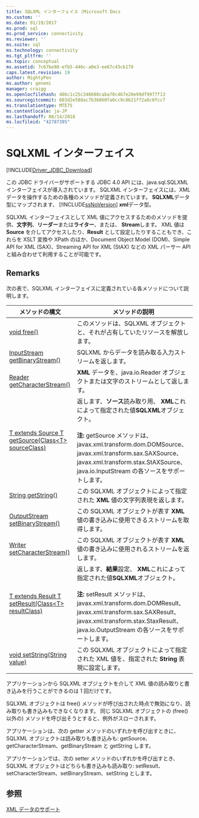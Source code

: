 ```yaml
---
title: SQLXML インターフェイス |Microsoft Docs
ms.custom: ''
ms.date: 01/19/2017
ms.prod: sql
ms.prod_service: connectivity
ms.reviewer: ''
ms.suite: sql
ms.technology: connectivity
ms.tgt_pltfrm: ''
ms.topic: conceptual
ms.assetid: 7c67be98-efb5-446c-a0e3-ee67c43cb170
caps.latest.revision: 19
author: MightyPen
ms.author: genemi
manager: craigg
ms.openlocfilehash: 406c1c25c346680caba70c467e20e99df9977f13
ms.sourcegitcommit: 603d2e588ac7b36060fa0cc9c8621ff2a6c0fcc7
ms.translationtype: MTE75
ms.contentlocale: ja-JP
ms.lasthandoff: 08/14/2018
ms.locfileid: "42787395"
---
```

# <a name="sqlxml-interface"></a>SQLXML インターフェイス

[!INCLUDE[Driver_JDBC_Download](../../includes/driver_jdbc_download.md)]

この JDBC ドライバーがサポートする JDBC 4.0 API には、java.sql.SQLXML インターフェイスが導入されています。 SQLXML インターフェイスには、XML データを操作するための各種のメソッドが定義されています。 **SQLXML**データ型にマップされます、 [!INCLUDE[ssNoVersion](../../includes/ssnoversion-md.md)] **xml**データ型。  
  
SQLXML インターフェイスとして XML 値にアクセスするためのメソッドを提供、**文字列**、**リーダー**または**ライター**、または、 **Stream**します。 XML 値は **Source** を介してアクセスしたり、**Result** として設定したりすることもでき、これらを XSLT 変換や XPath のほか、Document Object Model (DOM)、Simple API for XML (SAX)、Streaming API for XML (StAX) などの XML パーサー API と組み合わせて利用することが可能です。  
  
## <a name="remarks"></a>Remarks  

次の表で、SQLXML インターフェイスに定義されている各メソッドについて説明します。  
  
|メソッドの構文|メソッドの説明|  
|-------------------|------------------------|  
|[void free()](http://go.microsoft.com/fwlink/?LinkId=131685)|このメソッドは、SQLXML オブジェクトと、それが占有していたリソースを解放します。|  
|[InputStream getBinaryStream()](http://go.microsoft.com/fwlink/?LinkId=131754)|SQLXML からデータを読み取る入力ストリームを返します。|  
|[Reader getCharacterStream()](http://go.microsoft.com/fwlink/?LinkId=131755)|**XML** データを、java.io.Reader オブジェクトまたは文字のストリームとして返します。|  
|[T extends Source T getSource(Class\<T> sourceClass)](http://go.microsoft.com/fwlink/?LinkId=131756)|返します、**ソース**読み取り用、 **XML**これによって指定された値**SQLXML**オブジェクト。<br /><br /> **注:** getSource メソッドは、javax.xml.transform.dom.DOMSource、javax.xml.transform.sax.SAXSource、javax.xml.transform.stax.StAXSource、java.io.InputStream の各ソースをサポートします。|  
|[String getString()](http://go.microsoft.com/fwlink/?LinkId=131757)|この SQLXML オブジェクトによって指定された **XML** 値の文字列表現を返します。|  
|[OutputStream setBinaryStream()](http://go.microsoft.com/fwlink/?LinkId=131758)|この SQLXML オブジェクトが表す **XML** 値の書き込みに使用できるストリームを取得します。|  
|[Writer setCharacterStream()](http://go.microsoft.com/fwlink/?LinkId=131759)|この SQLXML オブジェクトが表す **XML** 値の書き込みに使用されるストリームを返します。|  
|[T extends Result T setResult(Class\<T> resultClass)](http://go.microsoft.com/fwlink/?LinkId=131760)|返します、**結果**設定、 **XML**これによって指定された値**SQLXML**オブジェクト。<br /><br /> **注:** setResult メソッドは、javax.xml.transform.dom.DOMResult、javax.xml.transform.sax.SAXResult、javax.xml.transform.stax.StaxResult、java.io.OutputStream の各ソースをサポートします。|  
|[void setString(String value)](http://go.microsoft.com/fwlink/?LinkId=131762)|この SQLXML オブジェクトによって指定された XML 値を、指定された **String** 表現に設定します。|  
  
アプリケーションから SQLXML オブジェクトを介して XML 値の読み取りと書き込みを行うことができるのは 1 回だけです。  
  
SQLXML オブジェクトは free() メソッドが呼び出された時点で無効になり、読み取りも書き込みもできなくなります。 同じ SQLXML オブジェクトの (free() 以外の) メソッドを呼び出そうとすると、例外がスローされます。  
  
アプリケーションは、次の getter メソッドのいずれかを呼び出すときに、SQLXML オブジェクトは読み取りも書き込みも: getSource、getCharacterStream、getBinaryStream と getString します。  
  
アプリケーションでは、次の setter メソッドのいずれかを呼び出すとき、SQLXML オブジェクトはどちらも書き込みも読み取り: setResult、setCharacterStream、setBinaryStream、setString とします。  
  
## <a name="see-also"></a>参照  

[XML データのサポート](../../connect/jdbc/supporting-xml-data.md)  
